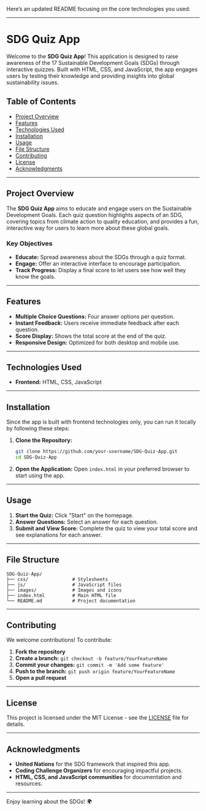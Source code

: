 Here’s an updated README focusing on the core technologies you used:

---

# SDG Quiz App

Welcome to the **SDG Quiz App**! This application is designed to raise awareness of the 17 Sustainable Development Goals (SDGs) through interactive quizzes. Built with HTML, CSS, and JavaScript, the app engages users by testing their knowledge and providing insights into global sustainability issues.

## Table of Contents
- [Project Overview](#project-overview)
- [Features](#features)
- [Technologies Used](#technologies-used)
- [Installation](#installation)
- [Usage](#usage)
- [File Structure](#file-structure)
- [Contributing](#contributing)
- [License](#license)
- [Acknowledgments](#acknowledgments)

---

## Project Overview

The **SDG Quiz App** aims to educate and engage users on the Sustainable Development Goals. Each quiz question highlights aspects of an SDG, covering topics from climate action to quality education, and provides a fun, interactive way for users to learn more about these global goals.

### Key Objectives

- **Educate:** Spread awareness about the SDGs through a quiz format.
- **Engage:** Offer an interactive interface to encourage participation.
- **Track Progress:** Display a final score to let users see how well they know the goals.

---

## Features

- **Multiple Choice Questions:** Four answer options per question.
- **Instant Feedback:** Users receive immediate feedback after each question.
- **Score Display:** Shows the total score at the end of the quiz.
- **Responsive Design:** Optimized for both desktop and mobile use.

---

## Technologies Used

- **Frontend:** HTML, CSS, JavaScript

---

## Installation

Since the app is built with frontend technologies only, you can run it locally by following these steps:

1. **Clone the Repository:**
   ```bash
   git clone https://github.com/your-username/SDG-Quiz-App.git
   cd SDG-Quiz-App
   ```

2. **Open the Application:**
   Open `index.html` in your preferred browser to start using the app.

---

## Usage

1. **Start the Quiz:** Click "Start" on the homepage.
2. **Answer Questions:** Select an answer for each question.
3. **Submit and View Score:** Complete the quiz to view your total score and see explanations for each answer.

---

## File Structure

```plaintext
SDG-Quiz-App/
├── css/                # Stylesheets
├── js/                 # JavaScript files
├── images/             # Images and icons
├── index.html          # Main HTML file
└── README.md           # Project documentation
```

---

## Contributing

We welcome contributions! To contribute:

1. **Fork the repository**
2. **Create a branch:** `git checkout -b feature/YourFeatureName`
3. **Commit your changes:** `git commit -m 'Add some feature'`
4. **Push to the branch:** `git push origin feature/YourFeatureName`
5. **Open a pull request**

---

## License

This project is licensed under the MIT License - see the [LICENSE](LICENSE) file for details.

---

## Acknowledgments

- **United Nations** for the SDG framework that inspired this app.
- **Coding Challenge Organizers** for encouraging impactful projects.
- **HTML, CSS, and JavaScript communities** for documentation and resources.

---

Enjoy learning about the SDGs! 🌍